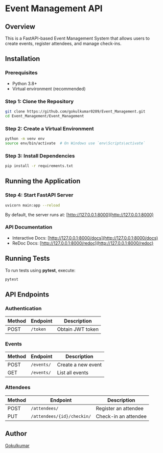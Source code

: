 # Event Management API

## Overview
This is a FastAPI-based Event Management System that allows users to create events, register attendees, and manage check-ins.


## Installation

### Prerequisites
- Python 3.8+
- Virtual environment (recommended)

### Step 1: Clone the Repository
```sh
git clone https://github.com/gokulkumar0209/Event_Management.git
cd Event_Management/Event_Management
```

### Step 2: Create a Virtual Environment
```sh
python -m venv env
source env/bin/activate  # On Windows use `env\Scripts\activate`
```

### Step 3: Install Dependencies
```sh
pip install -r requirements.txt
```

## Running the Application

### Step 4: Start FastAPI Server
```sh
uvicorn main:app --reload
```
By default, the server runs at: [http://127.0.0.1:8000](http://127.0.0.1:8000)

### API Documentation
- Interactive Docs: [http://127.0.0.1:8000/docs](http://127.0.0.1:8000/docs)
- ReDoc Docs: [http://127.0.0.1:8000/redoc](http://127.0.0.1:8000/redoc)

## Running Tests
To run tests using **pytest**, execute:
```sh
pytest
```

## API Endpoints

### Authentication
| Method | Endpoint   | Description  |
|--------|-----------|--------------|
| POST   | `/token`  | Obtain JWT token |

### Events
| Method | Endpoint         | Description  |
|--------|-----------------|--------------|
| POST   | `/events/`       | Create a new event |
| GET    | `/events/`       | List all events |

### Attendees
| Method | Endpoint             | Description  |
|--------|----------------------|--------------|
| POST   | `/attendees/`        | Register an attendee |
| PUT    | `/attendees/{id}/checkin/` | Check-in an attendee |



## Author
[Gokulkumar](https://github.com/gokulkumar0209)


